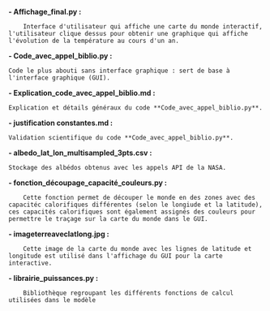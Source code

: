 **- Affichage_final.py :**

        Interface d'utilisateur qui affiche une carte du monde interactif, l'utilisateur clique dessus pour obtenir une graphique qui affiche l'évolution de la température au cours d'un an. 
**- Code_avec_appel_biblio.py :** 

    Code le plus abouti sans interface graphique : sert de base à l'interface graphique (GUI).

**- Explication_code_avec_appel_biblio.md :** 

    Explication et détails généraux du code **Code_avec_appel_biblio.py**.

**- justification constantes.md :** 
  
    Validation scientifique du code **Code_avec_appel_biblio.py**.

**- albedo_lat_lon_multisampled_3pts.csv :** 
  
    Stockage des albédos obtenus avec les appels API de la NASA.

**- fonction_découpage_capacité_couleurs.py :**

        Cette fonction permet de découper le monde en des zones avec des capacitéc calorifiques différentes (selon le longiude et la latitude), ces capacités calorifiques sont également assignés des couleurs pour permettre le traçage sur la carte du monde dans le GUI.

**- imageterreaveclatlong.jpg :**

        Cette image de la carte du monde avec les lignes de latitude et longitude est utilisé dans l'affichage du GUI pour la carte interactive. 
**- librairie_puissances.py :**

        Bibliothèque regroupant les différents fonctions de calcul utilisées dans le modèle
